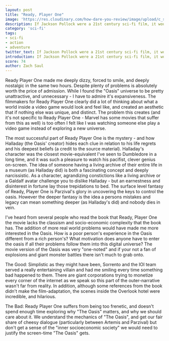```yaml
---
layout: post
title: "Ready, Player One"
image: 'https://res.cloudinary.com/how-dare-you-review/image/upload/c_scale,h_399,w_760/v1528671407/ready-player-one-11.jpg'
description: If Jackson Pollock were a 21st century sci-fi film, it would undoubtedly be Ready Player One.   
category: 'sci-fi'
tags:
- sci-fi
- action
- adventure
twitter_text: If Jackson Pollock were a 21st century sci-fi film, it would undoubtedly be Ready Player One.
introduction: If Jackson Pollock were a 21st century sci-fi film, it would undoubtedly be Ready Player One.
score: 74
author: Zach Saul
---
```

Ready Player One made me deeply dizzy, forced to smile, and deeply nostalgic in the same two hours. Despite plenty of problems is absolutely worth the price of admission. While I found the "Oasis" universe to be pretty unattractive, and unnecessary - I have to admire it's expansiveness. The filmmakers for Ready Player One clearly did a lot of thinking about what a world inside a video game would look and feel like, and created an aesthetic that if nothing else was unique, and distinct. The problem this creates (and it's not specific to Ready Player One - Marvel has some movies that suffer from this as well) is too often I felt like I was watching someone else play a video game instead of exploring a new universe.

The most successful part of Ready Player One is the mystery - and how Halladay (the Oasis' creator) hides each clue in relation to his life regrets and his deepest beliefs (a credit to the source material). Halladay's character was the closest movie-equivalent I've seen to Dumbledore in a long time, and it was such a pleasure to watch his pacifist, clever genius on-screen. The idea of someone having a living archive of their entire life in a museum (as Halladay did) is both a fascinating concept and deeply narcissistic. As a character, agrandizing constictions like a living archive or a Galdalf avatar challenge you to dislike Halladay - but an earnestness and disinterest in fortune lay those trepidations to bed. The surface level fantasy of Ready, Player One is Parzival's glory in uncovering the keys to control the oasis. However the deeper fantasy is the idea a persons mistakes and legacy can mean something deeper (as Halladay's did) and nobody dies in vein. 

I've heard from several people who read the book that Ready, Player One the movie lacks the classism and socio-economic complexity that the book has. The addition of more real world problems would have made me more interested in the Oasis. How is a poor person's experience in the Oasis different from a rich person's? What motivation does anyone have to enter the oasis if all their problems follow them into this digital universe? The movie version of the Oasis was very "one-noted" and if your not a fan of explosions and giant monster battles there isn't much to grab onto.

The Good: Simplistic as they might have been, Sorrento and the IOI team served a really entertaining villain and had me smiling every time something bad happened to them. There are giant corporations trying to monetize every corner of the internet as we speak so this part of the outer-narrative wasn't far from reality. In addition, although some references from the book didn't make the film-adaptation, the scenes inside the Overlook hotel were incredible, and hilarious.

The Bad: Ready Player One suffers from being too frenetic, and doesn't spend enough time exploring why "The Oasis" matters, and why we should care about it. We understand the mechanics of "The Oasis", and get our fair share of cheesy dialogue (particularly between Artemis and Parzival) but don't get a sense of the "inner socioeconomic society" we would need to justify the screen-time "The Oasis" gets.
